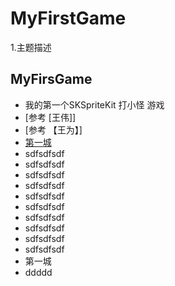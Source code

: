 # MyFirstGame
1.主题描述
## MyFirsGame
* 我的第一个SKSpriteKit  打小怪 游戏
 * [参考  [王伟]]
 * [参考 【王为】]
 * [第一城](#第一城)
 * sdfsdfsdf
 * sdfsdfsdf
 * sdfsdfsdf
 * sdfsdfsdf
 * sdfsdfsdf
 * sdfsdfsdf
 * sdfsdfsdf
 * sdfsdfsdf
 * sdfsdfsdf
 * sdfsdfsdf
 * 第一城
 * ddddd
